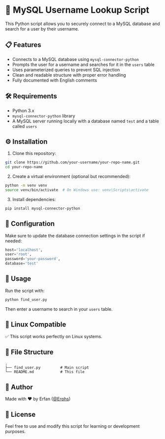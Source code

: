 # 🔐 MySQL Username Lookup Script

This Python script allows you to securely connect to a MySQL database and search for a user by their username.

## 📋 Features

- Connects to a MySQL database using `mysql-connector-python`
- Prompts the user for a username and searches for it in the `users` table
- Uses parameterized queries to prevent SQL injection
- Clean and readable structure with proper error handling
- Fully documented with English comments

## 🛠 Requirements

- Python 3.x
- `mysql-connector-python` library
- A MySQL server running locally with a database named `test` and a table called `users`

## ⚙️ Installation

1. Clone this repository:
```bash
git clone https://github.com/your-username/your-repo-name.git
cd your-repo-name
```

2. Create a virtual environment (optional but recommended):
```bash
python -m venv venv
source venv/bin/activate  # On Windows use: venv\Scripts\activate
```

3. Install dependencies:
```bash
pip install mysql-connector-python
```

## 🔧 Configuration

Make sure to update the database connection settings in the script if needed:

```python
host='localhost',
user='root',
password='your-password',
database='test'
```

## 🚀 Usage

Run the script with:

```bash
python find_user.py
```

Then enter a username to search in your `users` table.

## 🐧 Linux Compatible

✅ This script works perfectly on Linux systems.

## 📁 File Structure

```
.
├── find_user.py         # Main script
└── README.md            # This file
```

## 🧠 Author

Made with ❤️ by Erfan ([@Erphs](https://github.com/Erphs))

## 📄 License

Feel free to use and modify this script for learning or development purposes.